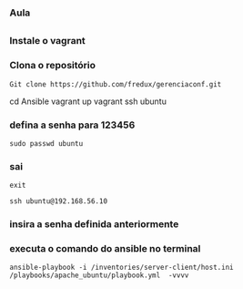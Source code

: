 ### Aula
## 

### Instale o vagrant
### Clona o repositório
``` Git clone https://github.com/fredux/gerenciaconf.git ```

cd Ansible
vagrant up
vagrant ssh ubuntu
### defina a senha para 123456
``` sudo passwd ubuntu ```

### sai 
``` exit ```

``` ssh ubuntu@192.168.56.10 ```
### insira a senha definida anteriormente

### executa o comando do ansible no terminal
``` ansible-playbook -i /inventories/server-client/host.ini /playbooks/apache_ubuntu/playbook.yml  -vvvv ```

